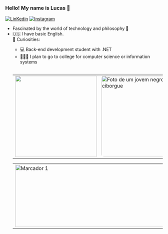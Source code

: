### Hello! My name is Lucas 🤖

[![LinKedin]( https://img.shields.io/badge/LinkedIn-0077B5?style=for-the-badge&logo=linkedin&logoColor=white)](https://www.linkedin.com/in/lucas-mateus-142832286/) [![Instagram](https://img.shields.io/badge/Instagram-E4405F?style=for-the-badge&logo=instagram&logoColor=white)](https://www.instagram.com/llucasz77)
<br>
<ul>
  <li>Fascinated by the world of technology and philosophy 🌌</li>
  <li>🇺🇸 I have basic English.</li>
      <summary> 🚀 Curiosities:</summary>
            <ul>
              <li> 💻 Back-end development student with .NET </li>
  <li> 🧑🏾‍💻 I plan to go to college for computer science or information systems</li>
</ul>
  <br>
<table style="border: 0;">
  <tr>
    <td>
      <a href="https://github.com/Lucas-M7/github-readme-stats">
        <img src="https://github-readme-stats.vercel.app/api/top-langs/?username=Lucas-M7&langs_count=8&theme=dracula&layout=pie" width="260" >
      </a>
    </td>
    <td>
      <div style="border-radius: 8px; overflow: hidden;">
        <img src="https://github.com/Lucas-M7/photo01/blob/main/_11768b9c-4052-47f4-9370-d99784ab0017.jpg" alt="Foto de um jovem negro ciborgue" width="260" height="260">
      </div>
    </td>
    <td>
      <img src= "https://github.com/Lucas-M7/photo01/blob/main/_531392e0-ef2d-4737-aeda-25108dce7e7a.jpg" width="260px" height="260px" alt="Foto de um jovem negro programador" >
    </td>
  </tr>
</table>
<table>
  <tr>
    <td>
      <img src="http://github-profile-summary-cards.vercel.app/api/cards/profile-details?username=Lucas-M7&theme=dracula" width="700" height="200" alt="Marcador 1">
    </td>
  </tr>
</table>
